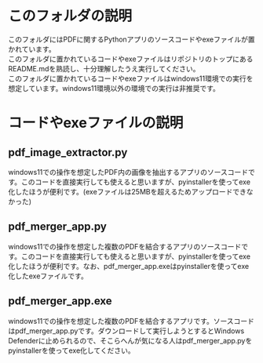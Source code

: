 # このフォルダの説明  
このフォルダにはPDFに関するPythonアプリのソースコードやexeファイルが置かれています。  
このフォルダに置かれているコードやexeファイルはリポジトリのトップにあるREADME.mdを熟読し、十分理解したうえ実行してください。  
このフォルダに置かれているコードやexeファイルはwindows11環境での実行を想定しています。windows11環境以外の環境での実行は非推奨です。

# コードやexeファイルの説明  
## pdf_image_extractor.py  
windows11での操作を想定したPDF内の画像を抽出するアプリのソースコードです。このコードを直接実行しても使えると思いますが、pyinstallerを使ってexe化したほうが便利です。(exeファイルは25MBを超えるためアップロードできなかった)
## pdf_merger_app.py
windows11での操作を想定した複数のPDFを結合するアプリのソースコードです。このコードを直接実行しても使えると思いますが、pyinstallerを使ってexe化したほうが便利です。なお、pdf_merger_app.exeはpyinstallerを使ってexe化したexeファイルです。
## pdf_merger_app.exe
windows11での操作を想定した複数のPDFを結合するアプリです。ソースコードはpdf_merger_app.pyです。ダウンロードして実行しようとするとWindows Defenderに止められるので、そこらへんが気になる人はpdf_merger_app.pyをpyinstallerを使ってexe化してください。
